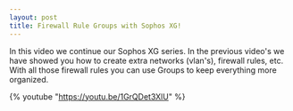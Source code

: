 ```yaml
---
layout: post
title: Firewall Rule Groups with Sophos XG!
---
```


In this video we continue our Sophos XG series. In the previous video's we have showed you how to create extra networks (vlan's), firewall rules, etc.
With all those firewall rules you can use Groups to keep everything more organized.

{% youtube "https://youtu.be/1GrQDet3XlU" %}
